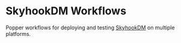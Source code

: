 # SkyhookDM Workflows

Popper workflows for deploying and testing [SkyhookDM][skyhook] on 
multiple platforms.

[skyhook]: https://github.com/uccross/skyhookdm-ceph

